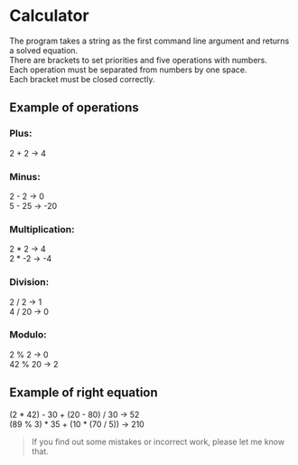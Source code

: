 # Calculator
The program takes a string as the first command line argument and returns a solved equation.  
There are brackets to set priorities and five operations with numbers.  
Each operation must be separated from numbers by one space.  
Each bracket must be closed correctly.  

## Example of operations

### Plus:

2 + 2 -> 4

### Minus:

2 - 2   ->  0   
5 - 25  ->  -20

### Multiplication:

2 * 2   ->  4  
2 * -2  ->  -4

### Division:

2 / 2   ->  1  
4 / 20  ->  0

### Modulo:

2 % 2   ->  0  
42 % 20 ->  2

## Example of right equation

(2 * 42) - 30 + (20 - 80) / 30  ->  52  
(89 % 3) * 35 + (10 * (70 / 5)) ->  210

> If you find out some mistakes or incorrect work, please let me know that.
